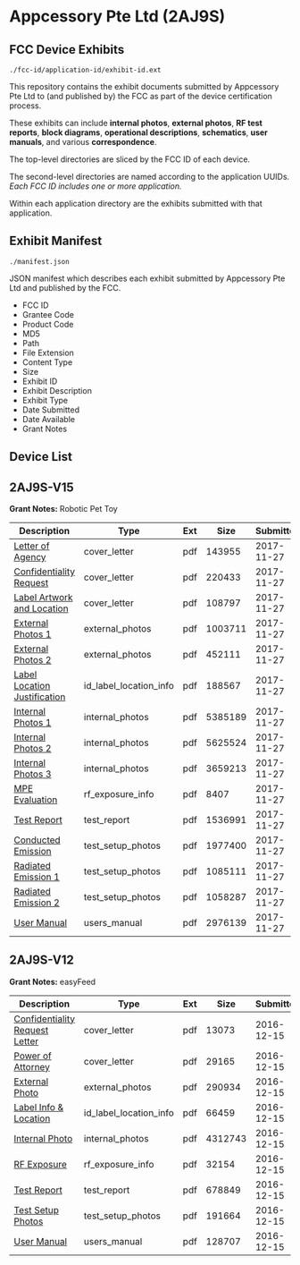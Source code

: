 # Appcessory Pte Ltd (2AJ9S)
## FCC Device Exhibits

```
./fcc-id/application-id/exhibit-id.ext
```

This repository contains the exhibit documents submitted by Appcessory Pte Ltd to (and published by) the FCC as part of the device certification process.

These exhibits can include **internal photos**, **external photos**, **RF test reports**, **block diagrams**, **operational descriptions**, **schematics**, **user manuals**, and various **correspondence**.

The top-level directories are sliced by the FCC ID of each device.

The second-level directories are named according to the application UUIDs. *Each FCC ID includes one or more application.*

Within each application directory are the exhibits submitted with that application. 

## Exhibit Manifest

```
./manifest.json
```

JSON manifest which describes each exhibit submitted by Appcessory Pte Ltd and published by the FCC.

- FCC ID
- Grantee Code
- Product Code
- MD5
- Path
- File Extension
- Content Type
- Size
- Exhibit ID
- Exhibit Description
- Exhibit Type
- Date Submitted
- Date Available
- Grant Notes

## Device List
## 2AJ9S-V15
**Grant Notes:** Robotic Pet Toy

| Description | Type | Ext | Size | Submitted | Available |
| ----------- | ---- | --- | ---- | --------- | --------- |
| [Letter of Agency](2AJ9S-V15/9fe881500fa0283711af84eb6ab10fba/3653197.pdf) | cover_letter | pdf | 143955 | 2017-11-27 | 2017-11-27 |
| [Confidentiality Request](2AJ9S-V15/9fe881500fa0283711af84eb6ab10fba/3653198.pdf) | cover_letter | pdf | 220433 | 2017-11-27 | 2017-11-27 |
| [Label Artwork and Location](2AJ9S-V15/9fe881500fa0283711af84eb6ab10fba/3653203.pdf) | cover_letter | pdf | 108797 | 2017-11-27 | 2017-11-27 |
| [External Photos 1](2AJ9S-V15/9fe881500fa0283711af84eb6ab10fba/3653241.pdf) | external_photos | pdf | 1003711 | 2017-11-27 | 2018-05-26 |
| [External Photos 2](2AJ9S-V15/9fe881500fa0283711af84eb6ab10fba/3653242.pdf) | external_photos | pdf | 452111 | 2017-11-27 | 2018-05-26 |
| [Label Location Justification](2AJ9S-V15/9fe881500fa0283711af84eb6ab10fba/3653202.pdf) | id_label_location_info | pdf | 188567 | 2017-11-27 | 2017-11-27 |
| [Internal Photos 1](2AJ9S-V15/9fe881500fa0283711af84eb6ab10fba/3653207.pdf) | internal_photos | pdf | 5385189 | 2017-11-27 | 2018-05-26 |
| [Internal Photos 2](2AJ9S-V15/9fe881500fa0283711af84eb6ab10fba/3653208.pdf) | internal_photos | pdf | 5625524 | 2017-11-27 | 2018-05-26 |
| [Internal Photos 3](2AJ9S-V15/9fe881500fa0283711af84eb6ab10fba/3653209.pdf) | internal_photos | pdf | 3659213 | 2017-11-27 | 2018-05-26 |
| [MPE Evaluation](2AJ9S-V15/9fe881500fa0283711af84eb6ab10fba/3653244.pdf) | rf_exposure_info | pdf | 8407 | 2017-11-27 | 2017-11-27 |
| [Test Report](2AJ9S-V15/9fe881500fa0283711af84eb6ab10fba/3653245.pdf) | test_report | pdf | 1536991 | 2017-11-27 | 2017-11-27 |
| [Conducted Emission](2AJ9S-V15/9fe881500fa0283711af84eb6ab10fba/3653204.pdf) | test_setup_photos | pdf | 1977400 | 2017-11-27 | 2018-05-26 |
| [Radiated Emission 1](2AJ9S-V15/9fe881500fa0283711af84eb6ab10fba/3653205.pdf) | test_setup_photos | pdf | 1085111 | 2017-11-27 | 2018-05-26 |
| [Radiated Emission 2](2AJ9S-V15/9fe881500fa0283711af84eb6ab10fba/3653206.pdf) | test_setup_photos | pdf | 1058287 | 2017-11-27 | 2018-05-26 |
| [User Manual](2AJ9S-V15/9fe881500fa0283711af84eb6ab10fba/3653243.pdf) | users_manual | pdf | 2976139 | 2017-11-27 | 2018-05-26 |
## 2AJ9S-V12
**Grant Notes:** easyFeed

| Description | Type | Ext | Size | Submitted | Available |
| ----------- | ---- | --- | ---- | --------- | --------- |
| [Confidentiality Request Letter](2AJ9S-V12/a4caf8b280144f909c9c7eaef92c8f2e/3229905.pdf) | cover_letter | pdf | 13073 | 2016-12-15 | 2016-12-15 |
| [Power of Attorney](2AJ9S-V12/a4caf8b280144f909c9c7eaef92c8f2e/3229906.pdf) | cover_letter | pdf | 29165 | 2016-12-15 | 2016-12-15 |
| [External Photo](2AJ9S-V12/a4caf8b280144f909c9c7eaef92c8f2e/3229902.pdf) | external_photos | pdf | 290934 | 2016-12-15 | 2016-12-15 |
| [Label Info & Location](2AJ9S-V12/a4caf8b280144f909c9c7eaef92c8f2e/3229904.pdf) | id_label_location_info | pdf | 66459 | 2016-12-15 | 2016-12-15 |
| [Internal Photo](2AJ9S-V12/a4caf8b280144f909c9c7eaef92c8f2e/3229903.pdf) | internal_photos | pdf | 4312743 | 2016-12-15 | 2016-12-15 |
| [RF Exposure](2AJ9S-V12/a4caf8b280144f909c9c7eaef92c8f2e/3229907.pdf) | rf_exposure_info | pdf | 32154 | 2016-12-15 | 2016-12-15 |
| [Test Report](2AJ9S-V12/a4caf8b280144f909c9c7eaef92c8f2e/3229908.pdf) | test_report | pdf | 678849 | 2016-12-15 | 2016-12-15 |
| [Test Setup Photos](2AJ9S-V12/a4caf8b280144f909c9c7eaef92c8f2e/3229909.pdf) | test_setup_photos | pdf | 191664 | 2016-12-15 | 2016-12-15 |
| [User Manual](2AJ9S-V12/a4caf8b280144f909c9c7eaef92c8f2e/3229910.pdf) | users_manual | pdf | 128707 | 2016-12-15 | 2016-12-15 |
